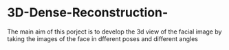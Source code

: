 # 3D-Dense-Reconstruction-

The main aim of this porject is to develop the 3d view of the facial image by taking the images of the face in dfferent poses and different 
angles 
